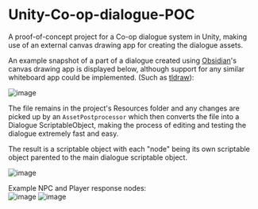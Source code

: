 # Unity-Co-op-dialogue-POC
A proof-of-concept project for a Co-op dialogue system in Unity, making use of an external canvas drawing app for creating the dialogue assets.  

An example snapshot of a part of a dialogue created using [Obsidian](https://obsidian.md/)'s canvas drawing app is displayed below, although support for any similar whiteboard app could be implemented. (Such as [tldraw](https://github.com/tldraw/tldraw)):

![image](https://github.com/georgiitonchev/Unity-Co-op-dialogue-POC/assets/16121911/8c3c267e-1e67-407e-966a-f9f2e7ac9e4a)

The file remains in the project's Resources folder and any changes are picked up by an `AssetPostprocessor` which then converts the file into a Dialogue ScriptableObject, making the process of editing and testing the dialogue extremely fast and easy.  

The result is a scriptable object with each "node" being its own scriptable object parented to the main dialogue scriptable object.

![image](https://github.com/georgiitonchev/Unity-Co-op-dialogue-POC/assets/16121911/b4a3f1e1-667e-44db-b358-7118e31a6f7a)  

Example NPC and Player response nodes:  
![image](https://github.com/georgiitonchev/Unity-Co-op-dialogue-POC/assets/16121911/22272577-7aaa-4fe2-9dc8-20d70fac871d)  ![image](https://github.com/georgiitonchev/Unity-Co-op-dialogue-POC/assets/16121911/92d31bd6-1d98-45fe-9f18-6d0a6096345b)



